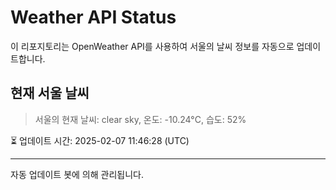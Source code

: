 
# Weather API Status

이 리포지토리는 OpenWeather API를 사용하여 서울의 날씨 정보를 자동으로 업데이트합니다.

## 현재 서울 날씨
> 서울의 현재 날씨: clear sky, 온도: -10.24°C, 습도: 52%

⏳ 업데이트 시간: 2025-02-07 11:46:28 (UTC)

---
자동 업데이트 봇에 의해 관리됩니다.
